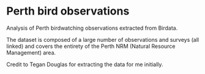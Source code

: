 # Perth bird observations

Analysis of Perth birdwatching observations extracted from Birdata.

The dataset is composed of a large number of observations and surveys (all linked) and covers the entirety of the Perth NRM (Natural Resource Management) area.

Credit to Tegan Douglas for extracting the data for me initially.


